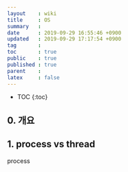```yaml
---
layout    : wiki
title     : OS
summary   : 
date      : 2019-09-29 16:55:46 +0900
updated   : 2019-09-29 17:17:54 +0900
tag       : 
toc       : true
public    : true
published : true
parent    : 
latex     : false
---
```

* TOC
{:toc}

## 0. 개요

## 1. process vs thread
process
